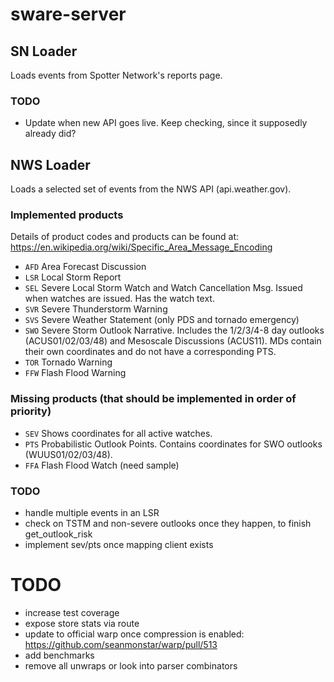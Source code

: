 # sware-server

## SN Loader
Loads events from Spotter Network's reports page.

### TODO
- Update when new API goes live. Keep checking, since it supposedly already did?

## NWS Loader
Loads a selected set of events from the NWS API (api.weather.gov).

### Implemented products
Details of product codes and products can be found at: https://en.wikipedia.org/wiki/Specific_Area_Message_Encoding
- `AFD` Area Forecast Discussion
- `LSR` Local Storm Report
- `SEL` Severe Local Storm Watch and Watch Cancellation Msg. Issued when watches are issued. Has the watch text.
- `SVR` Severe Thunderstorm Warning
- `SVS` Severe Weather Statement (only PDS and tornado emergency)
- `SWO` Severe Storm Outlook Narrative. Includes the 1/2/3/4-8 day outlooks (ACUS01/02/03/48) and Mesoscale Discussions (ACUS11). MDs contain their own coordinates and do not have a corresponding PTS.
- `TOR` Tornado Warning
- `FFW` Flash Flood Warning

### Missing products (that should be implemented in order of priority)
- `SEV` Shows coordinates for all active watches.
- `PTS` Probabilistic Outlook Points. Contains coordinates for SWO outlooks (WUUS01/02/03/48).
- `FFA` Flash Flood Watch (need sample)

### TODO
- handle multiple events in an LSR
- check on TSTM and non-severe outlooks once they happen, to finish get_outlook_risk
- implement sev/pts once mapping client exists

# TODO
- increase test coverage
- expose store stats via route
- update to official warp once compression is enabled: https://github.com/seanmonstar/warp/pull/513
- add benchmarks
- remove all unwraps or look into parser combinators
